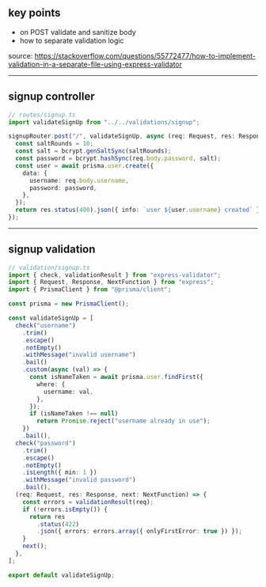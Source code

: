 ## key points

- on POST validate and sanitize body
- how to separate validation logic

source: https://stackoverflow.com/questions/55772477/how-to-implement-validation-in-a-separate-file-using-express-validator

---

## signup controller

```ts
// routes/signup.ts
import validateSignUp from "../../validations/signup";

signupRouter.post("/", validateSignUp, async (req: Request, res: Response) => {
  const saltRounds = 10;
  const salt = bcrypt.genSaltSync(saltRounds);
  const password = bcrypt.hashSync(req.body.password, salt);
  const user = await prisma.user.create({
    data: {
      username: req.body.username,
      password: password,
    },
  });
  return res.status(400).json({ info: `user ${user.username} created` });
});
```

---

## signup validation

```ts
// validation/signup.ts
import { check, validationResult } from "express-validator";
import { Request, Response, NextFunction } from "express";
import { PrismaClient } from "@prisma/client";

const prisma = new PrismaClient();

const validateSignUp = [
  check("username")
    .trim()
    .escape()
    .notEmpty()
    .withMessage("invalid username")
    .bail()
    .custom(async (val) => {
      const isNameTaken = await prisma.user.findFirst({
        where: {
          username: val,
        },
      });
      if (isNameTaken !== null)
        return Promise.reject("username already in use");
    })
    .bail(),
  check("password")
    .trim()
    .escape()
    .notEmpty()
    .isLength({ min: 1 })
    .withMessage("invalid password")
    .bail(),
  (req: Request, res: Response, next: NextFunction) => {
    const errors = validationResult(req);
    if (!errors.isEmpty()) {
      return res
        .status(422)
        .json({ errors: errors.array({ onlyFirstError: true }) });
    }
    next();
  },
];

export default validateSignUp;
```
